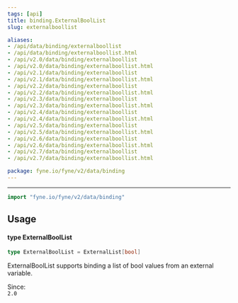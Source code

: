 ```yaml
---
tags: [api]
title: binding.ExternalBoolList
slug: externalboollist

aliases:
- /api/data/binding/externalboollist
- /api/data/binding/externalboollist.html
- /api/v2.0/data/binding/externalboollist
- /api/v2.0/data/binding/externalboollist.html
- /api/v2.1/data/binding/externalboollist
- /api/v2.1/data/binding/externalboollist.html
- /api/v2.2/data/binding/externalboollist
- /api/v2.2/data/binding/externalboollist.html
- /api/v2.3/data/binding/externalboollist
- /api/v2.3/data/binding/externalboollist.html
- /api/v2.4/data/binding/externalboollist
- /api/v2.4/data/binding/externalboollist.html
- /api/v2.5/data/binding/externalboollist
- /api/v2.5/data/binding/externalboollist.html
- /api/v2.6/data/binding/externalboollist
- /api/v2.6/data/binding/externalboollist.html
- /api/v2.7/data/binding/externalboollist
- /api/v2.7/data/binding/externalboollist.html

package: fyne.io/fyne/v2/data/binding
---
```



---
```go
import "fyne.io/fyne/v2/data/binding"
```

## Usage

#### type ExternalBoolList

```go
type ExternalBoolList = ExternalList[bool]
```

ExternalBoolList supports binding a list of bool values from an external variable.


<div class="since">Since: <code>
2.0</code></div>
